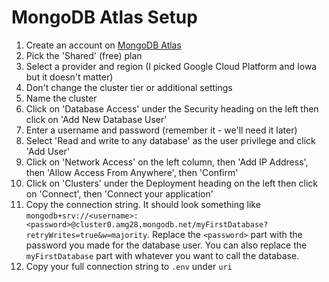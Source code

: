 # MongoDB Atlas Setup

1. Create an account on [MongoDB Atlas](https://www.mongodb.com/cloud/atlas)
2. Pick the 'Shared' (free) plan
3. Select a provider and region (I picked Google Cloud Platform and Iowa but it doesn't matter)
4. Don't change the cluster tier or additional settings
5. Name the cluster
6. Click on 'Database Access' under the Security heading on the left then click on 'Add New Database User'
7. Enter a username and password (remember it - we'll need it later)
8. Select 'Read and write to any database' as the user privilege and click 'Add User'
9. Click on 'Network Access' on the left column, then 'Add IP Address', then 'Allow Access From Anywhere', then 'Confirm'
10. Click on 'Clusters' under the Deployment heading on the left then click on 'Connect', then 'Connect your application'
11. Copy the connection string. It should look something like `mongodb+srv://<username>:<password>@cluster0.amg28.mongodb.net/myFirstDatabase?retryWrites=true&w=majority`. Replace the `<password>` part with the password you made for the database user. You can also replace the `myFirstDatabase` part with whatever you want to call the database.
12. Copy your full connection string to `.env` under `uri`
